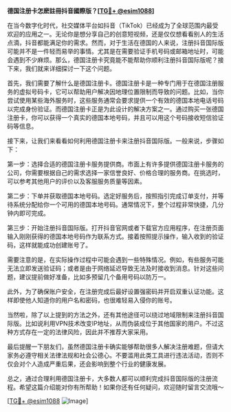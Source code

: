**德国注册卡怎麽註冊抖音國際版？[[TG💪+ @esim1088](https://t.me/s/esim1088)]**

在当今数字化时代，社交媒体平台如抖音（TikTok）已经成为了全球范围内最受欢迎的应用之一。无论你是想分享自己的创意短视频，还是仅仅想看看别人的生活点滴，抖音都能满足你的需求。然而，对于生活在德国的人来说，注册抖音国际版可能并不是一件轻而易举的事情。尤其是在需要验证手机号码或邮箱地址时，可能会遇到不少麻烦。那么，德国注册卡究竟能不能帮助你顺利注册抖音国际版呢？接下来，我们就来详细探讨一下这个问题。

首先，我们需要了解什么是德国注册卡。德国注册卡是一种专门用于在德国注册服务的虚拟号码卡，它可以帮助用户解决因地理位置限制而导致的问题。比如，当你尝试使用某些海外服务时，这些服务通常会要求提供一个有效的德国本地电话号码以完成身份验证。而德国注册卡正是为此设计的解决方案之一。通过购买一张德国注册卡，你可以获得一个真实的德国本地号码，并且可以用这个号码接收短信验证码等信息。

接下来，让我们来看看如何利用德国注册卡来注册抖音国际版。一般来说，步骤如下：

第一步：选择合适的德国注册卡服务提供商。市面上有许多提供德国注册卡服务的公司，你需要根据自己的需求选择一家信誉良好、价格合理的服务商。在挑选时，可以参考其他用户的评价以及客服服务质量等因素。

第二步：下单并获取德国本地号码。选定好服务后，按照指引完成订单支付，并等待系统分配给你一个可用的德国本地号码。通常情况下，整个过程非常快捷，几分钟内即可完成。

第三步：开始注册抖音国际版。打开抖音官网或者下载官方应用程序，在注册页面输入刚刚获得的德国本地号码作为联系方式。接着按照提示操作，输入收到的验证码，这样就能成功创建账号了。

需要注意的是，在实际操作过程中可能会遇到一些特殊情况。例如，有些服务可能无法立即发送验证码；或者是由于网络延迟导致无法及时接收到消息。针对这些问题，建议提前做好准备，比如多预留几个备用号码以防万一。

此外，为了确保账户安全，在注册完成后最好设置强密码并开启双重认证功能。这样即使他人知道你的用户名和密码，也很难轻易入侵你的账号。

当然啦，除了以上提到的方法之外，还有其他途径可以绕过地域限制来注册抖音国际版。比如说利用VPN技术改变IP地址，从而伪装成位于其他国家的用户。不过这种方式存在一定的法律风险，因此并不推荐大家采用。

最后提醒一下朋友们，虽然德国注册卡确实能够帮助很多人解决注册难题，但请大家务必遵守相关法律法规和社会公德心。不要滥用此类工具进行违法活动，否则不仅会对个人造成严重后果，还会影响到整个行业的健康发展。

总之，通过合理利用德国注册卡，大多数人都可以顺利完成抖音国际版的注册流程。希望这篇介绍能对你有所帮助！如果你还有任何疑问，欢迎随时留言交流哦～ 

[[TG💪+ @esim1088](https://t.me/s/esim1088) ![Image](https://i.postimg.cc/4NQfJmqS/Snipaste-2025-05-13-00-14-12.png)]
